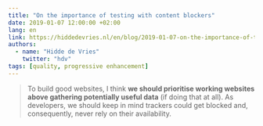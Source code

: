 ```yaml
---
title: "On the importance of testing with content blockers"
date: 2019-01-07 12:00:00 +02:00
lang: en
link: https://hiddedevries.nl/en/blog/2019-01-07-on-the-importance-of-testing-with-content-blockers
authors:
  - name: "Hidde de Vries"
    twitter: "hdv"
tags: [quality, progressive enhancement]
---
```


> To build good websites, I think **we should prioritise working websites above gathering potentially useful data** (if doing that at all). As developers, we should keep in mind trackers could get blocked and, consequently, never rely on their availability.
